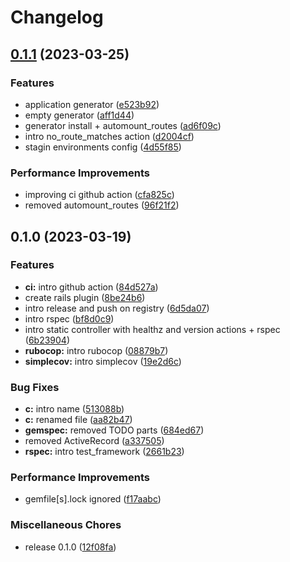 # Changelog

## [0.1.1](https://github.com/lelered/micro_api/compare/v0.1.0...v0.1.1) (2023-03-25)


### Features

* application generator ([e523b92](https://github.com/lelered/micro_api/commit/e523b92fc578bd2d2880197c3b15da1722eaf1d3))
* empty generator ([aff1d44](https://github.com/lelered/micro_api/commit/aff1d44840340b5bd74fd70adc031502f01a33bd))
* generator install + automount_routes ([ad6f09c](https://github.com/lelered/micro_api/commit/ad6f09cd8bf698143b87ebc5daea8ba2cefbc09f))
* intro no_route_matches action ([d2004cf](https://github.com/lelered/micro_api/commit/d2004cf7e292d28fa6d0135bb5e6928db3228931))
* stagin environments config ([4d55f85](https://github.com/lelered/micro_api/commit/4d55f85c04f0a75d8510ff487ee69ef5289cb006))


### Performance Improvements

* improving ci github action ([cfa825c](https://github.com/lelered/micro_api/commit/cfa825ccfd3f3c75da14e02a27a407306b577bee))
* removed automount_routes ([96f21f2](https://github.com/lelered/micro_api/commit/96f21f23ac7552e3336a4a993e5e6bd0a7a6fa44))

## 0.1.0 (2023-03-19)


### Features

* **ci:** intro github action ([84d527a](https://github.com/lelered/micro_api/commit/84d527a583ee7a35de4b3db3e35527832bc2ffc2))
* create rails plugin ([8be24b6](https://github.com/lelered/micro_api/commit/8be24b6ce039a22e9ca9b2d3b97b5daaa55959ed))
* intro release and push on registry ([6d5da07](https://github.com/lelered/micro_api/commit/6d5da07233894d7ffe41bdd052acc5d48c1ec9f6))
* intro rspec ([bf8d0c9](https://github.com/lelered/micro_api/commit/bf8d0c979a977f849ecb5ac8feb7704ac6e770ba))
* intro static controller with healthz and version actions + rspec ([6b23904](https://github.com/lelered/micro_api/commit/6b23904233dbb6d5529d58abe5600951ecb64a9d))
* **rubocop:** intro rubocop ([08879b7](https://github.com/lelered/micro_api/commit/08879b75e447129d78600dd5987511a7531f1f06))
* **simplecov:** intro simplecov ([19e2d6c](https://github.com/lelered/micro_api/commit/19e2d6cc3658afbc11cdba857835eee235992536))


### Bug Fixes

* **c:** intro name ([513088b](https://github.com/lelered/micro_api/commit/513088b90566a103c2acfba90808311877040318))
* **c:** renamed file ([aa82b47](https://github.com/lelered/micro_api/commit/aa82b474fd44b6ee601b67bab7d003b7153d7bd4))
* **gemspec:** removed TODO parts ([684ed67](https://github.com/lelered/micro_api/commit/684ed679e8bb0fd853f7b7f44ec1743feaee9425))
* removed ActiveRecord ([a337505](https://github.com/lelered/micro_api/commit/a337505582ece734e35baa901a406f4c0bf96692))
* **rspec:** intro test_framework ([2661b23](https://github.com/lelered/micro_api/commit/2661b231586ab1c1a2c7290fd78c7a1a58a1adb0))


### Performance Improvements

* gemfile[s].lock ignored ([f17aabc](https://github.com/lelered/micro_api/commit/f17aabc4f6947133cae052ba1bbf665ba108c86b))


### Miscellaneous Chores

* release 0.1.0 ([12f08fa](https://github.com/lelered/micro_api/commit/12f08fa4df7b1e2db542e85dc14bf590e9e05ec2))

